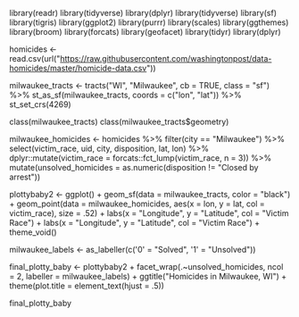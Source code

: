 library(readr)
library(tidyverse)
library(dplyr)
library(tidyverse)
library(sf)
library(tigris)
library(ggplot2)
library(purrr)
library(scales)
library(ggthemes)
library(broom)
library(forcats)
library(geofacet)
library(tidyr)
library(dplyr)

homicides <- read.csv(url("https://raw.githubusercontent.com/washingtonpost/data-homicides/master/homicide-data.csv"))

milwaukee_tracts <- tracts("WI", "Milwaukee", cb = TRUE, class = "sf") %>% st_as_sf(milwaukee_tracts, coords = c("lon", "lat")) %>% 
  st_set_crs(4269) 
  
class(milwaukee_tracts)
class(milwaukee_tracts$geometry)

milwaukee_homicides <- homicides %>% 
filter(city == "Milwaukee") %>% 
select(victim_race, uid, city, disposition, lat, lon) %>% 
dplyr::mutate(victim_race = forcats::fct_lump(victim_race, n = 3)) %>% 
mutate(unsolved_homicides = as.numeric(disposition != "Closed by arrest"))
  
plottybaby2 <- ggplot() + 
geom_sf(data = milwaukee_tracts, color = "black") + 
geom_point(data = milwaukee_homicides, aes(x = lon, y = lat, col = victim_race), size = .52) + labs(x = "Longitude", y = "Latitude", col = "Victim Race") + labs(x = "Longitude", y = "Latitude", col = "Victim Race") + theme_void()

milwaukee_labels <- as_labeller(c('0' = "Solved",
                                  '1' = "Unsolved"))

final_plotty_baby <- plottybaby2 + facet_wrap(.~unsolved_homicides, ncol = 2, labeller = milwaukee_labels) + ggtitle("Homicides in Milwaukee, WI") + theme(plot.title = element_text(hjust = .5))

final_plotty_baby
